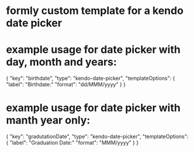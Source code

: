 # formly custom template for a kendo date picker

# example usage for date picker with day, month and years:
{
    "key": "birthdate",
    "type": "kendo-date-picker",
    "templateOptions": {
        "label": "Birthdate:"
        "format": "dd/MMM/yyyy"
    }
}

# example usage for date picker with manth year only:
{
    "key": "gradutationDate",
    "type": "kendo-date-picker",
    "templateOptions": {
        "label": "Graduation Date:"
        "format": "MMM/yyyy"
    }
}